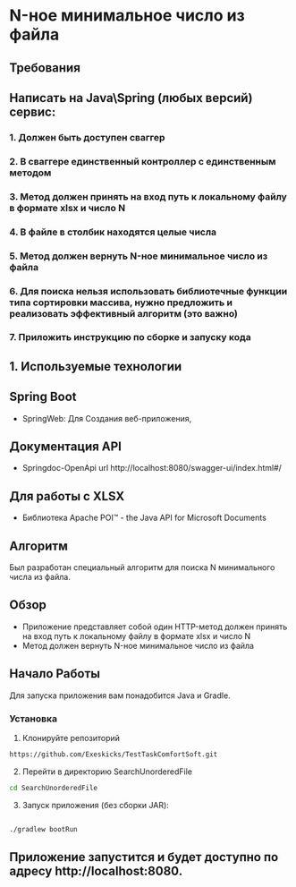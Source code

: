 #  N-ное минимальное число из файла


## Требования

## Написать на Java\Spring (любых версий) сервис:
### 1. Должен быть доступен сваггер
### 2. В сваггере единственный контроллер с единственным методом
### 3. Метод должен принять на вход путь к локальному файлу в формате xlsx и число N
### 4. В файле в столбик находятся целые числа
### 5. Метод должен вернуть N-ное минимальное число из файла
### 6. Для поиска нельзя использовать библиотечные функции типа сортировки массива, нужно предложить и реализовать эффективный алгоритм (это важно)
### 7. Приложить инструкцию по сборке и запуску кода

## 1. Используемые технологии

## Spring Boot 
- SpringWeb: Для Создания веб-приложения, 

## Документация API
- Springdoc-OpenApi url http://localhost:8080/swagger-ui/index.html#/

## Для работы с XLSX 
- Библиотека Apache POI™ - the Java API for Microsoft Documents

## Алгоритм
Был разработан специальный алгоритм для поиска N минимального числа из файла.

## Обзор
- Приложение представляет собой один HTTP-метод должен принять на вход путь к локальному файлу в формате xlsx и число N
- Метод должен вернуть N-ное минимальное число из файла

## Начало Работы
Для запуска приложения вам понадобится Java и Gradle.

### Установка

1. Клонируйте репозиторий
```bash
https://github.com/Exeskicks/TestTaskComfortSoft.git
```

2. Перейти в директорию SearchUnorderedFile
```bash
cd SearchUnorderedFile
```

3. Запуск приложения (без сборки JAR):
```bash

./gradlew bootRun 
```
## Приложение запустится и будет доступно по адресу http://localhost:8080.